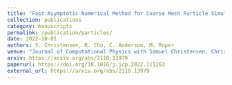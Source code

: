 ```yaml
---
title: "Fast Asymptotic-Numerical Method for Coarse Mesh Particle Simulation in Channels of Arbitrary Cross Section"
collection: publications
category: manuscripts
permalink: /publication/particles/
date: 2022-10-01
authors: S. Christensen, R. Chu, C. Anderson, M. Roper
venue: "Journal of Computational Physics with Samuel Christensen, Christopher Anderson, and Marcus Roper"
arxiv: https://arxiv.org/abs/2110.13979
paperurl: https://doi.org/10.1016/j.jcp.2022.111263
external_url: https://arxiv.org/abs/2110.13979
---
```

